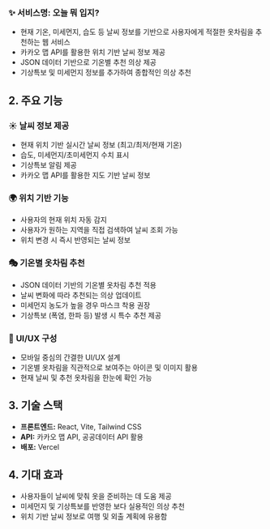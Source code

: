 ### ✨ 서비스명: 오늘 뭐 입지?

- 현재 기온, 미세먼지, 습도 등 날씨 정보를 기반으로 사용자에게 적절한 옷차림을 추천하는 웹 서비스
- 카카오 맵 API를 활용한 위치 기반 날씨 정보 제공
- JSON 데이터 기반으로 기온별 추천 의상 제공
- 기상특보 및 미세먼지 정보를 추가하여 종합적인 의상 추천

## 2. 주요 기능

### ☀️ **날씨 정보 제공**

- 현재 위치 기반 실시간 날씨 정보 (최고/최저/현재 기온)
- 습도, 미세먼지/초미세먼지 수치 표시
- 기상특보 알림 제공
- 카카오 맵 API를 활용한 지도 기반 날씨 정보

### 🌍 **위치 기반 기능**

- 사용자의 현재 위치 자동 감지
- 사용자가 원하는 지역을 직접 검색하여 날씨 조회 가능
- 위치 변경 시 즉시 반영되는 날씨 정보

### 🎭 **기온별 옷차림 추천**

- JSON 데이터 기반의 기온별 옷차림 추천 적용
- 날씨 변화에 따라 추천되는 의상 업데이트
- 미세먼지 농도가 높을 경우 마스크 착용 권장
- 기상특보 (폭염, 한파 등) 발생 시 특수 추천 제공

### 📲 **UI/UX 구성**

- 모바일 중심의 간결한 UI/UX 설계
- 기온별 옷차림을 직관적으로 보여주는 아이콘 및 이미지 활용
- 현재 날씨 및 추천 옷차림을 한눈에 확인 가능

## 3. 기술 스택

- **프론트엔드:** React, Vite, Tailwind CSS
- **API:** 카카오 맵 API, 공공데이터 API 활용
- **배포:** Vercel

## 4. 기대 효과

- 사용자들이 날씨에 맞춰 옷을 준비하는 데 도움 제공
- 미세먼지 및 기상특보를 반영한 보다 실용적인 의상 추천
- 위치 기반 날씨 정보로 여행 및 외출 계획에 유용함
